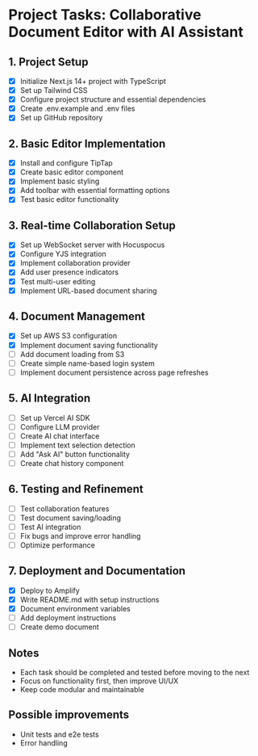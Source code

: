 # Project Tasks: Collaborative Document Editor with AI Assistant

## 1. Project Setup

- [x] Initialize Next.js 14+ project with TypeScript
- [x] Set up Tailwind CSS
- [x] Configure project structure and essential dependencies
- [x] Create .env.example and .env files
- [x] Set up GitHub repository

## 2. Basic Editor Implementation

- [x] Install and configure TipTap
- [x] Create basic editor component
- [x] Implement basic styling
- [x] Add toolbar with essential formatting options
- [x] Test basic editor functionality

## 3. Real-time Collaboration Setup

- [x] Set up WebSocket server with Hocuspocus
- [x] Configure YJS integration
- [x] Implement collaboration provider
- [x] Add user presence indicators
- [x] Test multi-user editing
- [x] Implement URL-based document sharing

## 4. Document Management

- [x] Set up AWS S3 configuration
- [x] Implement document saving functionality
- [ ] Add document loading from S3
- [ ] Create simple name-based login system
- [ ] Implement document persistence across page refreshes

## 5. AI Integration

- [ ] Set up Vercel AI SDK
- [ ] Configure LLM provider
- [ ] Create AI chat interface
- [ ] Implement text selection detection
- [ ] Add "Ask AI" button functionality
- [ ] Create chat history component

## 6. Testing and Refinement

- [ ] Test collaboration features
- [ ] Test document saving/loading
- [ ] Test AI integration
- [ ] Fix bugs and improve error handling
- [ ] Optimize performance

## 7. Deployment and Documentation

- [x] Deploy to Amplify
- [x] Write README.md with setup instructions
- [x] Document environment variables
- [ ] Add deployment instructions
- [ ] Create demo document

## Notes

- Each task should be completed and tested before moving to the next
- Focus on functionality first, then improve UI/UX
- Keep code modular and maintainable

## Possible improvements

- Unit tests and e2e tests
- Error handling

